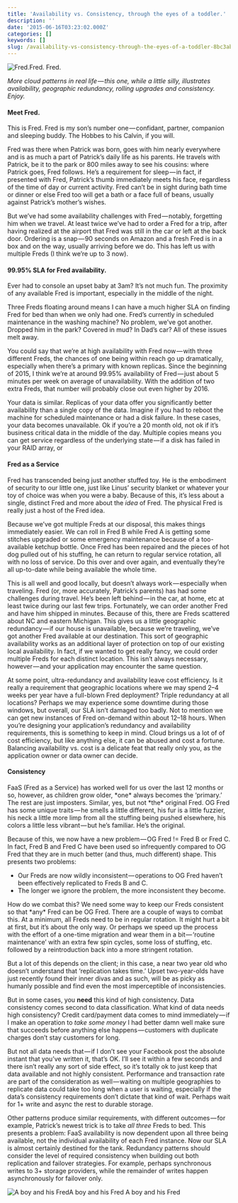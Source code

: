 ```yaml
---
title: 'Availability vs. Consistency, through the eyes of a toddler.'
description: ''
date: '2015-06-16T03:23:02.000Z'
categories: []
keywords: []
slug: /availability-vs-consistency-through-the-eyes-of-a-toddler-8bc3abdfd9c
---
```


![Fred.Fred.](https://cdn-images-1.medium.com/max/800/0*5Cg24j-6Z0Doy7gs.jpg)
Fred.

_More cloud patterns in real life — this one, while a little silly, illustrates availability, geographic redundancy, rolling upgrades and consistency. Enjoy._

#### Meet Fred.

This is Fred. Fred is my son’s number one — confidant, partner, companion and sleeping buddy. The Hobbes to his Calvin, if you will.

Fred was there when Patrick was born, goes with him nearly everywhere and is as much a part of Patrick’s daily life as his parents. He travels with Patrick, be it to the park or 800 miles away to see his cousins: where Patrick goes, Fred follows. He’s a requirement for sleep — in fact, if presented with Fred, Patrick’s thumb immediately meets his face, regardless of the time of day or current activity. Fred can’t be in sight during bath time or dinner or else Fred too will get a bath or a face full of beans, usually against Patrick’s mother’s wishes.

But we’ve had some availability challenges with Fred — notably, forgetting him when we travel. At least twice we’ve had to order a Fred for a trip, after having realized at the airport that Fred was still in the car or left at the back door. Ordering is a snap — 90 seconds on Amazon and a fresh Fred is in a box and on the way, usually arriving before we do. This has left us with multiple Freds (I think we’re up to 3 now).

#### 99.95% SLA for Fred availability.

Ever had to console an upset baby at 3am? It’s not much fun. The proximity of any available Fred is important, especially in the middle of the night.

Three Freds floating around means I can have a much higher SLA on finding Fred for bed than when we only had one. Fred’s currently in scheduled maintenance in the washing machine? No problem, we’ve got another. Dropped him in the park? Covered in mud? In Dad’s car? All of these issues melt away.

You could say that we’re at high availability with Fred now — with three different Freds, the chances of one being within reach go up dramatically, especially when there’s a primary with known replicas. Since the beginning of 2015, I think we’re at around 99.95% availability of Fred — just about 5 minutes per week on average of unavailability. With the addition of two extra Freds, that number will probably close out even higher by 2016.

Your data is similar. Replicas of your data offer you significantly better availability than a single copy of the data. Imagine if you had to reboot the machine for scheduled maintenance or had a disk failure. In these cases, your data becomes unavailable. Ok if you’re a 20 month old, not ok if it’s business critical data in the middle of the day. Multiple copies means you can get service regardless of the underlying state — if a disk has failed in your RAID array, or

#### Fred as a Service

Fred has transcended being just another stuffed toy. He is the embodiment of security to our little one, just like Linus’ security blanket or whatever your toy of choice was when you were a baby. Because of this, it’s less about a single, distinct Fred and more about the _idea_ of Fred. The physical Fred is really just a host of the Fred idea.

Because we’ve got multiple Freds at our disposal, this makes things immediately easier. We can roll in Fred B while Fred A is getting some stitches upgraded or some emergency maintenance because of a too-available ketchup bottle. Once Fred has been repaired and the pieces of hot dog pulled out of his stuffing, he can return to regular service rotation, all with no loss of service. Do this over and over again, and eventually they’re all up-to-date while being available the whole time.

This is all well and good locally, but doesn’t always work — especially when traveling. Fred (or, more accurately, Patrick’s parents) has had some challenges during travel. He’s been left behind — in the car, at home, etc at least twice during our last few trips. Fortunately, we can order another Fred and have him shipped in minutes. Because of this, there are Freds scattered about NC and eastern Michigan. This gives us a little geographic redundancy — if our house is unavailable, because we’re traveling, we’ve got another Fred available at our destination. This sort of geographic availability works as an additional layer of protection on top of our existing local availability. In fact, if we wanted to get really fancy, we could order multiple Freds for each distinct location. This isn’t always necessary, however — and your application may encounter the same question.

At some point, ultra-redundancy and availability leave cost efficiency. Is it really a requirement that geographic locations where we may spend 2–4 weeks per year have a full-blown Fred deployment? Triple redundancy at all locations? Perhaps we may experience some downtime during those windows, but overall, our SLA isn’t damaged too badly. Not to mention we can get new instances of Fred on-demand within about 12–18 hours. When you’re designing your application’s redundancy and availability requirements, this is something to keep in mind. Cloud brings us a lot of of cost efficiency, but like anything else, it can be abused and cost a fortune. Balancing availability vs. cost is a delicate feat that really only you, as the application owner or data owner can decide.

#### Consistency

FaaS (Fred as a Service) has worked well for us over the last 12 months or so, however, as children grow older, \*one\* always becomes the ‘primary.’ The rest are just imposters. Similar, yes, but not \*the\* original Fred. OG Fred has some unique traits — he smells a little different, his fur is a little fuzzier, his neck a little more limp from all the stuffing being pushed elsewhere, his colors a little less vibrant — but he’s familiar. He’s the original.

Because of this, we now have a new problem — OG Fred != Fred B or Fred C. In fact, Fred B and Fred C have been used so infrequently compared to OG Fred that they are in much better (and thus, much different) shape. This presents two problems:

*   Our Freds are now wildly inconsistent — operations to OG Fred haven’t been effectively replicated to Freds B and C.
*   The longer we ignore the problem, the more inconsistent they become.

How do we combat this? We need some way to keep our Freds consistent so that \*any\* Fred can be OG Fred. There are a couple of ways to combat this. At a minimum, all Freds need to be in regular rotation. It might hurt a bit at first, but it’s about the only way. Or perhaps we speed up the process with the effort of a one-time migration and wear them in a bit — ‘routine maintenance’ with an extra few spin cycles, some loss of stuffing, etc. followed by a reintroduction back into a more stringent rotation.

But a lot of this depends on the client; in this case, a near two year old who doesn’t understand that ‘replication takes time.’ Upset two-year-olds have just recently found their inner divas and as such, will be as picky as humanly possible and find even the most imperceptible of inconsistencies.

But in some cases, you **need** this kind of high consistency. Data consistency comes second to data classification. What kind of data needs high consistency? Credit card/payment data comes to mind immediately — if I make an operation to _take some money_ I had better damn well make sure that succeeds before anything else happens — customers with duplicate charges don’t stay customers for long.

But not all data needs that — if I don’t see your Facebook post the absolute instant that you’ve written it, that’s OK. I’ll see it within a few seconds and there isn’t really any sort of side effect, so it’s totally ok to just keep that data available and not highly consistent. Performance and transaction rate are part of the consideration as well — waiting on multiple geographies to replicate data could take too long when a user is waiting, especially if the data’s consistency requirements don’t dictate that kind of wait. Perhaps wait for 1+ write and async the rest to durable storage.

Other patterns produce similar requirements, with different outcomes — for example, Patrick’s newest trick is to take _all three_ Freds to bed. This presents a problem: FaaS availability is now dependent upon all three being available, not the individual availability of each Fred instance. Now our SLA is almost certainly destined for the tank. Redundancy patterns should consider the level of required consistency when building out both replication and failover strategies. For example, perhaps synchronous writes to 3+ storage providers, while the remainder of writes happen asynchronously for failover only.

![A boy and his FredA boy and his Fred](https://cdn-images-1.medium.com/max/800/0*-Wd2MOeI8rmwAUxo.jpg)
A boy and his Fred